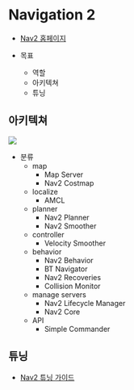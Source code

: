 # Navigation 2
* [Nav2 홈페이지](https://navigation.ros.org/index.html)

* 목표
  * 역할
  * 아키텍쳐
  * 튜닝


## 아키텍쳐

![](https://navigation.ros.org/_images/nav2_architecture.png)

* 분류
    * map
        * Map Server
        * Nav2 Costmap
    * localize
        * AMCL
    * planner
        * Nav2 Planner
        * Nav2 Smoother
    * controller
        * Velocity Smoother
    * behavior
        * Nav2 Behavior
        * BT Navigator
        * Nav2 Recoveries
        * Collision Monitor
    * manage servers
        * Nav2 Lifecycle Manager
        * Nav2 Core
    * API
        * Simple Commander

## 튜닝
* [Nav2 튜닝 가이드](https://navigation.ros.org/tuning/index.html#)

